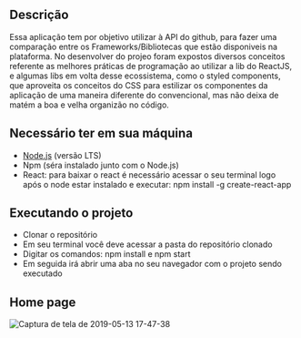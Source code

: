 ## Descrição
Essa aplicação tem por objetivo utilizar à API do github, para fazer uma comparação entre os Frameworks/Bibliotecas que estão disponiveis na plataforma. No desenvolver do projeo foram expostos diversos conceitos referente as melhores práticas de programação ao utilizar a lib do ReactJS, e algumas libs em volta desse ecossistema, como o styled components, que aproveita os conceitos do CSS para estilizar os componentes da aplicação de uma maneira diferente do convencional, mas não deixa de matém a boa e velha organizão no código.

## Necessário ter em sua máquina
<ul>
  <li><a href="https://nodejs.org/en/">Node.js</a> (versão LTS)</li>
  <li>Npm (séra instalado junto com o Node.js)</li>
  <li>
    React: para baixar o react é necessário acessar o seu terminal logo após o node estar instalado e executar: npm install -g create-react-app
  </li>
</ul>

## Executando o projeto
<ul>
 <li>Clonar o repositório</li>
 <li>Em seu terminal você deve acessar a pasta do repositório clonado</li>
 <li>Digitar os comandos: npm install e npm start</li>
 <li>Em seguida irá abrir uma aba no seu navegador com o projeto sendo executado</li>
</ul>

## Home page
![Captura de tela de 2019-05-13 17-47-38](https://user-images.githubusercontent.com/37129994/57653992-91599200-75a9-11e9-8b15-6019b930b660.jpg)
